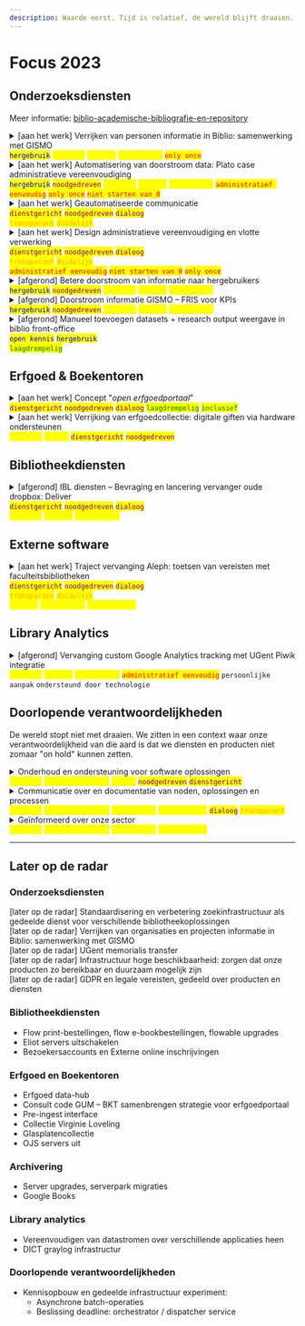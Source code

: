 ```yaml
---
description: Waarde eerst. Tijd is relatief, de wereld blijft draaien.
---
```


# Focus 2023

## Onderzoeksdiensten

Meer informatie: [biblio-academische-bibliografie-en-repository](../../producten-en-diensten/biblio-academische-bibliografie-en-repository/ "mention")

<details>

<summary>[aan het werk] Verrijken van personen informatie in Biblio: samenwerking met GISMO<br><mark style="color:blue;"><code>hergebruik</code></mark>  <mark style="color:yellow;"><code>duurzaam</code></mark>  <mark style="color:yellow;"><code>gedeeld</code></mark>  <mark style="color:yellow;"><code>standaarden</code></mark>  <mark style="color:red;"><code>only once</code></mark></summary>

Momenteel houden verschillende producten binnen de UGent data bij over personen om hun diensten vlot aan te bieden. GISMO en LDAP zijn hier twee voorbeelden. We integereren met de systemen van GISMO om data van hen te consumeren, zodat we de informatie effectiever en efficienter kunnen delen en beheren. Wij wisselen op onze beurt ook nodige informatie uit aan GISMO.\
\
Deze manier van uitwisselen kan later ook hergebruikt worden in andere systemen (vb. vervanger Aleph).

</details>

<details>

<summary>[aan het werk] Automatisering van doorstroom data: Plato case administratieve vereenvoudiging<br><mark style="color:blue;"><code>hergebruik</code></mark>  <mark style="color:purple;"><code>noodgedreven</code></mark>  <mark style="color:yellow;"><code>duurzaam</code></mark>  <mark style="color:yellow;"><code>gedeeld</code></mark>  <mark style="color:yellow;"><code>standaarden</code></mark>    <mark style="color:red;"><code>administratief eenvoudig</code></mark>  <mark style="color:red;"><code>only once</code></mark>   <mark style="color:red;"><code>niet starten van 0</code></mark></summary>

Plato verzamelt, net zoals Biblio, dissertaties. Het delen van die informatie gebeurt nu echter manueel door leden van de Boekentoren, onderzoeksmedewerkers of wordt gewoon manueel ingegeven.\
\
Fase 1: designfase + design testfase (afgerond)\
Fase 2: eerste klikbare prototype + prototype testfase (bijna afgerond)\
Fase 3: eerst werkende prototype (aan te starten)\
Fase 4: lancering eerste verbeteringen

</details>

<details>

<summary>[aan het werk] Geautomatiseerde communicatie<br><mark style="color:purple;"><code>dienstgericht</code></mark>   <mark style="color:purple;"><code>noodgedreven</code></mark>  <mark style="color:purple;"><code>dialoog</code></mark><br><mark style="color:orange;"><code>transparant</code></mark>   <mark style="color:orange;"><code>duidelijk</code></mark></summary>

De applicatie Biblio geeft heel erg weinig automatische feedback. Je wordt niet op de hooggte gebracht van research resultaten die werden toegevoegd aan jouw profiel door anderen, of wanneer er iets ontbreekt.\
\
We werken aan workflows en notificaties. Dit kan hergebruikt worden door diensten zoals Deliver.

</details>

<details>

<summary>[aan het werk] Design administratieve vereenvoudiging en vlotte verwerking<br><mark style="color:purple;"><code>dienstgericht</code></mark>   <mark style="color:purple;"><code>noodgedreven</code></mark>  <mark style="color:purple;"><code>dialoog</code></mark><br><mark style="color:orange;"><code>transparant</code></mark>   <mark style="color:orange;"><code>duidelijk</code></mark><br><mark style="color:red;"><code>administratief eenvoudig</code></mark>   <mark style="color:red;"><code>niet starten van 0</code></mark>   <mark style="color:red;"><code>only once</code></mark></summary>

We zorgen voor een vlottere instroom van informatie, waarbij we zorgen dat onderzoekers zich kunnen richten op informatie waar zij controle over hebben en waarde uit halen.\
\
We zorgen dat de bibliotheekmedewerkers op een vlotte manier informatie kunnen verwerken en toevoegen die waarde toebrengt aan de bibliotheek en de universiteit.

We richten ons ook op het tijdig vinden van duplicate informatie.

</details>

<details>

<summary>[afgerond] Betere doorstroom van informatie naar hergebruikers<br><mark style="color:blue;"><code>hergebruik</code></mark>  <mark style="color:purple;"><code>noodgedreven</code></mark>  <mark style="color:yellow;"><code>duurzaam</code></mark>  <mark style="color:yellow;"><code>gedeeld</code></mark>  <mark style="color:yellow;"><code>standaarden</code></mark>    </summary>

We pakken het bibliotheekprotocol OAI dat gebruikt wordt door derden om informatie mee binnen te trekken aan. We zorgen dat derden de informatie beter kunnen verwerken.

</details>

<details>

<summary>[afgerond] Doorstroom informatie GISMO – FRIS voor KPIs<br><mark style="color:blue;"><code>hergebruik</code></mark>  <mark style="color:purple;"><code>noodgedreven</code></mark>  <mark style="color:yellow;"><code>duurzaam</code></mark>  <mark style="color:yellow;"><code>gedeeld</code></mark>  <mark style="color:yellow;"><code>standaarden</code></mark>    </summary>

We zorgen dat informatie op een standaard manier wordt aangeleverd aan GISMO, zodat zij de informatie op hun beurt kunnen delen met FRIS. FRIS gebruikt bepaalde standaarden om metingen te doen (KPIs) die ingezet worden (nu of later) om subsidies mee te verdelen.

</details>

<details>

<summary>[afgerond] Manueel toevoegen datasets + research output weergave in biblio front-office<br><mark style="color:blue;"><code>open kennis</code></mark>  <mark style="color:blue;"><code>hergebruik</code></mark><br><mark style="color:green;"><code>laagdrempelig</code></mark></summary>

We kunnen niet integereren met alle repositories van datasets, maar we moeten mensen wel de optie geven om datasets toe te voegen om te voldoen aan het publicatiebeleid. Als eerste stap geven we de mogelijkheid om datasets manueel toe te voegen, maar maken het toekomstgericht door latere automatisatie mogelijk te maken.

</details>

## Erfgoed & Boekentoren

<details>

<summary>[aan het werk] Concept "<em>open erfgoedportaal</em>"<br><mark style="color:purple;"><code>dienstgericht</code></mark>   <mark style="color:purple;"><code>noodgedreven</code></mark>  <mark style="color:purple;"><code>dialoog</code></mark>  <mark style="color:green;"><code>laagdrempelig</code></mark>  <mark style="color:green;"><code>inclusief</code></mark></summary>

We werken de "waarom" van de dienst "open erfgoedportaal" samen uit met het GUM. We ontdekken hier welk publiek hier waarom nood aan heeft en waar we overlap zien vanuit het GUM en de Boekentoren. De "hoe" is pas van toepassing in een latere fase.

* Conceptualisering van erfgoedportaal aan de hand van digitale klikbare schetsen
* Workshops en feedbacksessies met GUM om dienst en product scherp te stellen

Later op de radar: Inschatten van technische impact.

</details>

<details>

<summary>[aan het werk] Verrijking van erfgoedcollectie: digitale giften via hardware ondersteunen<br><mark style="color:yellow;"><code>duurzaam</code></mark>  <mark style="color:yellow;"><code>veilig</code></mark>  <mark style="color:purple;"><code>dienstgericht</code></mark>   <mark style="color:purple;"><code>noodgedreven</code></mark></summary>

Er is geen manier om digitale bronnen die gedoneerd worden via hardware aan de Boekentoren veilig te openen en te bekijken. Hier wordt een apart afgesloten computerstation voor gebouwd.

</details>

## Bibliotheekdiensten

<details>

<summary>[afgerond] IBL diensten – Bevraging en lancering vervanger oude dropbox: Deliver<br><mark style="color:purple;"><code>dienstgericht</code></mark>   <mark style="color:purple;"><code>noodgedreven</code></mark>  <mark style="color:purple;"><code>dialoog</code></mark><br><mark style="color:yellow;"><code>duurzaam</code></mark>   <mark style="color:yellow;"><code>gedeeld</code></mark>  <mark style="color:yellow;"><code>standaarden</code></mark></summary>

De oude Dropbox bestond al erg lang en was onveilig en moest dringend vervangen worden voor deze niet meer ondersteund kon worden. Het product werd hevig gebruikt om interbibliothecair leenverkeer vlot te ondersteunen.\
\
Om die reden was het erg belangrijk omd e faculteitsbibliotheken nauw te betrekken bij de vervanging van dit product.\
\
Meer informatie:\
[deliver](../../producten-en-diensten/deliver/ "mention")

</details>

## Externe software

<details>

<summary>[aan het werk] Traject vervanging Aleph: toetsen van vereisten met faculteitsbibliotheken<br><mark style="color:purple;"><code>dienstgericht</code></mark>   <mark style="color:purple;"><code>noodgedreven</code></mark>  <mark style="color:purple;"><code>dialoog</code></mark><br><mark style="color:orange;"><code>transparant</code></mark>   <mark style="color:orange;"><code>duidelijk</code></mark><br><mark style="color:yellow;"><code>gedeeld</code></mark>  <mark style="color:yellow;"><code>standaarden</code></mark>  <mark style="color:yellow;"><code>geïnformeerd</code></mark></summary>

Aleph is toe aan vervanging. Het is belangrijk dat we begrijpen waar de Faculteitsbibliotheken nood aan hebben om de juiste keuze te kunnen maken.

</details>

## Library Analytics

<details>

<summary>[afgerond] Vervanging custom Google Analytics tracking met UGent Piwik integratie<br><mark style="color:yellow;"><code>duurzaam</code></mark>  <mark style="color:yellow;"><code>gedeeld</code></mark>  <mark style="color:yellow;"><code>standaarden</code></mark>  <mark style="color:red;"><code>administratief eenvoudig</code></mark>  <code>persoonlijke aanpak</code>  <code>ondersteund door technologie</code></summary>

We meten het gebruik van onze webapplicaties en inhoud om onze diensten te verscherpen en inzichten te krijgen. Dit verliep momenteel door een custom Google Analytics integratie. We brengen dit in lijn met de UGent oplossingen.

</details>

## Doorlopende verantwoordelijkheden

De wereld stopt niet met draaien. We zitten in een context waar onze verantwoordelijkheid van die aard is dat we diensten en producten niet zomaar "on hold" kunnen zetten.

<details>

<summary>Onderhoud en ondersteuning voor software oplossingen<br><mark style="color:yellow;"><code>duurzaam</code></mark>  <mark style="color:yellow;"><code>verantwoordelijk</code></mark>   <mark style="color:yellow;"><code>veilig</code></mark>  <mark style="color:purple;"><code>noodgedreven</code></mark>  <mark style="color:purple;"><code>dienstgericht</code></mark>  </summary>

*   **Nodig onderhoud van onderliggende technische systemen.** We zorgen ervoordat onze onderliggende systemen veilig en robuust blijven.

    _Vb. front-end framework upgrades: Bootstrap 5, server upgrades: librecat -> CentOS, serverpark migraties, back-ups, object store, CraftCMS, opvolging Inuits... Wegmigreren van oude software, archivering van historische Bibliotheekaanvragen_\

* **Derde lijn ondersteuning van bestaande software oplossingen**: Biblio, Deliver, Lib, IIIF, Shared Canvas, DMP online (ondersteuning uitfasering), LibAdmin, logisitiek systeem, GREP.
  * **Ondersteuning** bij nieuwe functionaliteiten of veranderingen binnen bestaande producten. _Vb. Biblio, Deliver, Lib_
  * **Inschatten** van (nieuwe) noden en gevraagde oplossingen, over alle producten heen.\

* **Inbakken van automatische testen** van gebouwde oplossingen om eventuele fouten voortijdig op te kunnen sporen.\

* Samenwerking tussen verschillende UGent diensten ondersteunen en gebruik maken van gedeelde infrastructuur.\
  _Vb. Piwik, samenwerking Inuits, Vault ..._

</details>

<details>

<summary>Communicatie over en documentatie van noden, oplossingen en processen<br><mark style="color:yellow;"><code>duurzaam</code></mark>  <mark style="color:yellow;"><code>verantwoordelijk</code></mark>  <mark style="color:yellow;"><code>standaarden</code></mark>  <mark style="color:yellow;"><code>geïnformeerd</code></mark>  <mark style="color:purple;"><code>dialoog</code></mark>  <mark style="color:orange;"><code>transparant</code></mark></summary>

**We communiceren met regelmaat** zodat onze collega's begrijpen waar we mee bezig zijn, vooral waarom we hier mee bezig zijn. Dit kan bijvoorbeeld aan de hand van release notes en _deze_ documentatie.

**We documenteren zorgvuldig** om ervoor te zorgen dat onze teams kunnen werken en weten hoe de talloze producten en diensten in elkaar zitten – ook wanneer er nieuwe teamleden zijn of wanneer er een teamlid vertrekt.\
\
Deze documentatie zorgt er ook voor dat er **standaarden** ontstaan waarmee we ontwikkelen, zodat onze oplossingen beter op te volgen zijn.

</details>

<details>

<summary>Geïnformeerd over onze sector<br><mark style="color:yellow;"><code>duurzaam</code></mark>  <mark style="color:yellow;"><code>verantwoordelijk</code></mark>  <mark style="color:yellow;"><code>standaarden</code></mark>  <mark style="color:yellow;"><code>geïnformeerd</code></mark></summary>

Onze diensten en producten worden niet in een silo gebouwd.

* **Consumeren**: bijvoorbeeld lezen en conferenties bijwonen.\
  _Vb. Typesense onderzoek, Trubo front-end technieken_
* **Experimenteren** en proberen: kennis die we vergaren in de praktijk omzetten zonder klakkeloos te kopiëren.
* **Delen en verbeteren**: actief feedback zoeken van onze sector door kennis te delen, bijvoorbeeld door schrijven en spreken.\
  _Vb. iPress2021, PIDs, VOGIN-IP_

</details>

***

## Later op de radar

### Onderzoeksdiensten

\[later op de radar] Standaardisering en verbetering zoekinfrastructuur als gedeelde dienst voor verschillende bibliotheekoplossingen\
\[later op de radar] Verrijken van organisaties en projecten informatie in Biblio: samenwerking met GISMO\
\[later op de radar] UGent memorialis transfer\
\[later op de radar] Infrastructuur hoge beschikbaarheid: zorgen dat onze producten zo bereikbaar en duurzaam mogelijk zijn\
\[later op de radar] GDPR en legale vereisten, gedeeld over producten en diensten

### Bibliotheekdiensten

* Flow print-bestellingen, flow e-bookbestellingen, flowable upgrades
* Eliot servers uitschakelen
* Bezoekersaccounts en Externe online inschrijvingen

### Erfgoed en Boekentoren

* Erfgoed data-hub
* Consult code GUM – BKT samenbrengen strategie voor erfgoedportaal
* Pre-ingest interface
* Collectie Virginie Loveling
* Glasplatencollectie
* OJS servers uit

### Archivering

* Server upgrades, serverpark migraties
* Google Books

### Library analytics

* Vereenvoudigen van datastromen over verschillende applicaties heen
* DICT graylog infrastructur

### Doorlopende verantwoordelijkheden

* Kennisopbouw en gedeelde infrastructuur experiment:
  * Asynchrone batch-operaties
  * Beslissing deadline: orchestrator / dispatcher service
